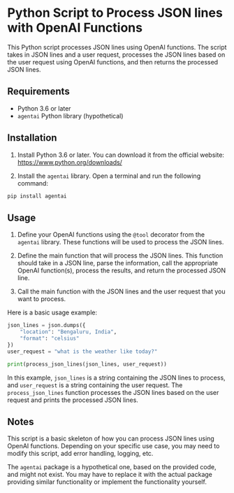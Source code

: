 
# Python Script to Process JSON lines with OpenAI Functions

This Python script processes JSON lines using OpenAI functions. The script takes in JSON lines and a user request, processes the JSON lines based on the user request using OpenAI functions, and then returns the processed JSON lines.

## Requirements

- Python 3.6 or later
- `agentai` Python library (hypothetical)

## Installation

1. Install Python 3.6 or later. You can download it from the official website: https://www.python.org/downloads/

2. Install the `agentai` library. Open a terminal and run the following command:

```bash
pip install agentai
```

## Usage

1. Define your OpenAI functions using the `@tool` decorator from the `agentai` library. These functions will be used to process the JSON lines.

2. Define the main function that will process the JSON lines. This function should take in a JSON line, parse the information, call the appropriate OpenAI function(s), process the results, and return the processed JSON line.

3. Call the main function with the JSON lines and the user request that you want to process.

Here is a basic usage example:

```python
json_lines = json.dumps({
    "location": "Bengaluru, India",
    "format": "celsius"
})
user_request = "what is the weather like today?"

print(process_json_lines(json_lines, user_request))
```

In this example, `json_lines` is a string containing the JSON lines to process, and `user_request` is a string containing the user request. The `process_json_lines` function processes the JSON lines based on the user request and prints the processed JSON lines.

## Notes

This script is a basic skeleton of how you can process JSON lines using OpenAI functions. Depending on your specific use case, you may need to modify this script, add error handling, logging, etc.

The `agentai` package is a hypothetical one, based on the provided code, and might not exist. You may have to replace it with the actual package providing similar functionality or implement the functionality yourself.
